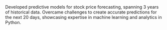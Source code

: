 Developed predictive models for stock price forecasting, spanning 3 years of historical data. Overcame challenges to create accurate predictions for the next 20 days, showcasing expertise in machine learning and analytics in Python.
